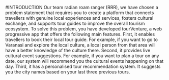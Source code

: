 #INTRODUCTION
Our team radian roam ranger (RRR), we have chosen a problem statement that requires you to create a platform that connects travellers with genuine local experiences and services, fosters cultural exchange, and supports tour guides to improve the overall tourism ecosystem. To solve this problem, you have developed tourVenture, a web 
progressive app that offers the following main features. 
First, it enables travellers to book their local tour guide. For example, if you want to go to Varanasi and explore the local culture, a local  person from that area will have a better knowledge of
the culture there. 
Second, it provides live cultural event suggestions. For example, if you want to plan a tour on any date, our system will recommend you the cultural events happening on that day. 
Third, it has a personalised tour recommendation system. It suggests you the city names based on your last three previous tours.
